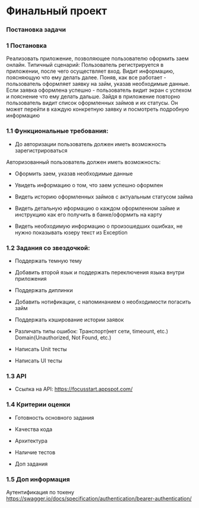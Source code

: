 # Финальный проект

### Постановка задачи

### 1  Постановка

Реализовать приложение, позволяющее пользователю оформить заем онлайн.
Типичный сценарий: Пользователь регистрируется в приложении, после чего осуществляет вход. 
Видит информацию, поясняющую что ему делать далее.
Поняв, как все работает - пользователь оформляет заявку на займ, указав необходимые данные. Если 
заявка оформлена успешно - пользователь видит экран с успехом и пояснение что ему делать 
дальше. Зайдя в приложение повторно пользователь видит список оформленных займов и их статусы. Он
может перейти в каждую конкретную заявку и посмотреть подробную информацию

### 1.1  Функциональные требования:

- До авторизации пользователь должен иметь возможность зарегистрироваться

Авторизованный пользователь должен иметь возможность:

- Оформить заем, указав необходимые данные

- Увидеть информацию о том, что заем успешно оформлен

- Видеть историю оформленных займов с актуальным статусом займа

- Видеть детальную иформацию о каждом оформленном займе и инструкцию как его получить в
банке/оформить на карту

- Видеть необходимую информацию о произошедших ошибках, не нужно показывать юзеру текст
из Exception

### 1.2  Задания со звездочкой:
- Поддержать темную тему

- Добавить второй язык и поддержать переключения языка внутри приложения

- Поддержать диплинки

- Добавить нотификации, с напоминанием о необходимости погасить займ

- Поддержать кэширование истории заявок

- Различать типы ошибок: Транспорт(нет сети, timeount, etc.) Domain(Unauthorized, Not Found, etc.)

- Написать Unit тесты

- Написать UI тесты

### 1.3  API

- Ссылка на API: https://focusstart.appspot.com/

### 1.4  Критерии оценки

- Готовность основного задания

- Качества кода

- Архитектура

- Наличие тестов

- Доп задания

### 1.5  Доп информация

Аутентификация по токену https://swagger.io/docs/specification/authentication/bearer-authentication/